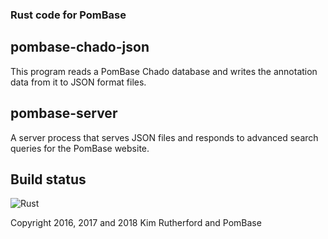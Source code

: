 ### Rust code for PomBase

pombase-chado-json
------------------

This program reads a PomBase Chado database and writes the annotation data
from it to JSON format files.

pombase-server
--------------

A server process that serves JSON files and responds to advanced search
queries for the PomBase website.

Build status
------------

![Rust](https://github.com/pombase/pombase-chado-json/workflows/Tests/badge.svg)


Copyright 2016, 2017 and 2018 Kim Rutherford and PomBase
